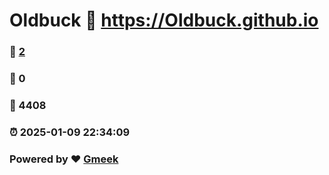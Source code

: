 # Oldbuck :link: https://Oldbuck.github.io 
### :page_facing_up: [2](https://Oldbuck.github.io/tag.html) 
### :speech_balloon: 0 
### :hibiscus: 4408 
### :alarm_clock: 2025-01-09 22:34:09 
### Powered by :heart: [Gmeek](https://github.com/Meekdai/Gmeek)
